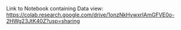 Link to Notebook containing Data view: https://colab.research.google.com/drive/1onzNkHywxrIAmGFVE0o-2HWg23JtK40Z?usp=sharing
